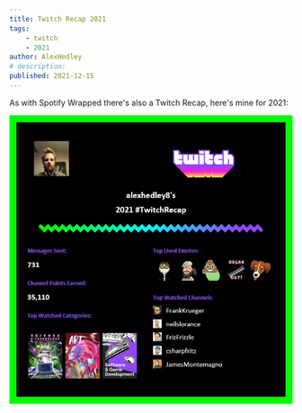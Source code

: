 ```yaml
---
title: Twitch Recap 2021
tags:
    - twitch
    - 2021
author: AlexHedley
# description: 
published: 2021-12-15
---
```


As with Spotify Wrapped there's also a Twitch Recap, here's mine for 2021:

![Twitch Recap 2021](images/twitch-recap-2021.jpg "Twitch Recap 2021")
